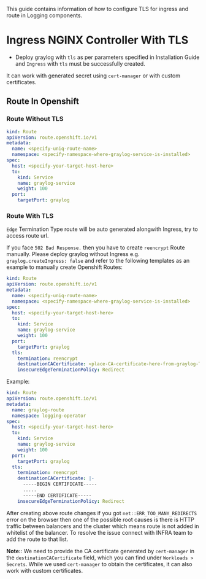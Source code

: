 This guide contains information of how to configure TLS for ingress and route in Logging components.

# Ingress NGINX Controller With TLS

* Deploy graylog with `tls` as per parameters specified in Installation Guide
and `Ingress` with `tls` must be successfully created.

It can work with generated secret using `cert-manager` or with custom certificates.

## Route In Openshift

### Route Without TLS

```yaml
kind: Route
apiVersion: route.openshift.io/v1
metadata:
  name: <specify-uniq-route-name>
  namespace: <specify-namespace-where-graylog-service-is-installed>
spec:
  host: <specify-your-target-host-here>
  to:
    kind: Service
    name: graylog-service
    weight: 100
  port:
    targetPort: graylog
```

### Route With TLS

`Edge` Termination Type route will be auto generated alongwith Ingress, try to access route url.

If you face `502 Bad Response.` then you have to create `reencrypt` Route manually.
Please deploy graylog without Ingress e.g. `graylog.createIngress: false`
and refer to the following templates as an example to manually create Openshift Routes:

```yaml
kind: Route
apiVersion: route.openshift.io/v1
metadata:
  name: <specify-uniq-route-name>
  namespace: <specify-namespace-where-graylog-service-is-installed>
spec:
  host: <specify-your-target-host-here>
  to:
    kind: Service
    name: graylog-service
    weight: 100
  port:
    targetPort: graylog
  tls:
    termination: reencrypt
    destinationCACertificate: <place-CA-certificate-here-from-graylog-TLS-secret>
    insecureEdgeTerminationPolicy: Redirect
```

Example:

```yaml
kind: Route
apiVersion: route.openshift.io/v1
metadata:
  name: graylog-route
  namespace: logging-operator
spec:
  host: <specify-your-target-host-here>
  to:
    kind: Service
    name: graylog-service
    weight: 100
  port:
    targetPort: graylog
  tls:
    termination: reencrypt
    destinationCACertificate: |-
      -----BEGIN CERTIFICATE-----
      .....
      -----END CERTIFICATE-----
    insecureEdgeTerminationPolicy: Redirect
```

After creating above route changes if you got `net::ERR_TOO_MANY_REDIRECTS` error on the browser then one of
the possible root causes is there is HTTP traffic between balancers and the cluster which means route is not
added in whitelist of the balancer. To resolve the issue connect with INFRA team to add the route to that list.

**Note:**: We need to provide the CA certificate generated by `cert-manager` in the `destinationCACertificate` field, which
you can find under `Workloads > Secrets`. While we used `cert-manager` to obtain the certificates, it can also work
with custom certificates.
